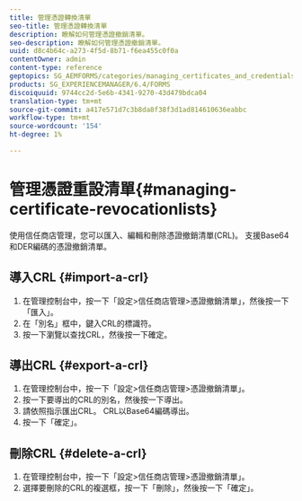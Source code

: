 ```yaml
---
title: 管理憑證轉換清單
seo-title: 管理憑證轉換清單
description: 瞭解如何管理憑證撤銷清單。
seo-description: 瞭解如何管理憑證撤銷清單。
uuid: d8c4b64c-a273-4f5d-8b71-f6ea455c0f0a
contentOwner: admin
content-type: reference
geptopics: SG_AEMFORMS/categories/managing_certificates_and_credentials
products: SG_EXPERIENCEMANAGER/6.4/FORMS
discoiquuid: 9744cc2d-5e6b-4341-9270-43d479bdca04
translation-type: tm+mt
source-git-commit: a417e571d7c3b8da8f38f3d1ad814610636eabbc
workflow-type: tm+mt
source-wordcount: '154'
ht-degree: 1%

---
```



# 管理憑證重設清單{#managing-certificate-revocationlists}

使用信任商店管理，您可以匯入、編輯和刪除憑證撤銷清單(CRL)。 支援Base64和DER編碼的憑證撤銷清單。

## 導入CRL {#import-a-crl}

1. 在管理控制台中，按一下「設定>信任商店管理>憑證撤銷清單」，然後按一下「匯入」。
1. 在「別名」框中，鍵入CRL的標識符。
1. 按一下瀏覽以查找CRL，然後按一下確定。

## 導出CRL {#export-a-crl}

1. 在管理控制台中，按一下「設定>信任商店管理>憑證撤銷清單」。
1. 按一下要導出的CRL的別名，然後按一下導出。
1. 請依照指示匯出CRL。 CRL以Base64編碼導出。
1. 按一下「確定」。

## 刪除CRL {#delete-a-crl}

1. 在管理控制台中，按一下「設定>信任商店管理>憑證撤銷清單」。
1. 選擇要刪除的CRL的複選框，按一下「刪除」，然後按一下「確定」。


